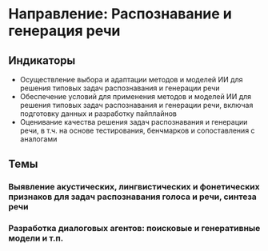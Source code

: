 # Направление: Распознавание и генерация речи
## Индикаторы
* Осуществление выбора и адаптации методов и моделей ИИ для решения типовых задач распознавания и генерации речи
* Обеспечение условий для применения методов и моделей ИИ для решения типовых задач распознавания и генерации речи, включая подготовку данных и разработку пайплайнов
* Оценивание качества решения задач распознавания и генерации речи, в т.ч. на основе тестирования, бенчмарков и сопоставления с аналогами
## Темы
### Выявление акустических, лингвистических и фонетических признаков для задач распознавания голоса и речи, синтеза речи
### Разработка диалоговых агентов: поисковые и генеративные модели и т.п.
